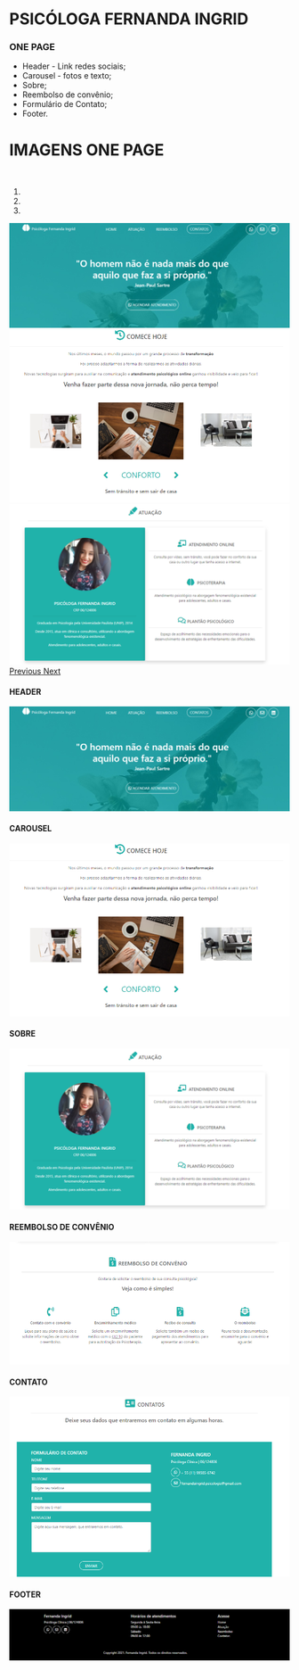 <h1> PSICÓLOGA FERNANDA INGRID </h1>
<h3> ONE PAGE </h3>
<ul>
  <li> Header - Link redes sociais; </li>
  <li> Carousel - fotos e texto;</li>
  <li> Sobre;</li>
  <li> Reembolso de convênio;</li>
  <li> Formulário de Contato;</li>
  <li> Footer.</li>
</ul>
  
<h1> IMAGENS ONE PAGE </h1>
<br>

<div id="carouselExampleIndicators" class="carousel slide" data-ride="carousel">
  <ol class="carousel-indicators">
    <li data-target="#carouselExampleIndicators" data-slide-to="0" class="active"></li>
    <li data-target="#carouselExampleIndicators" data-slide-to="1"></li>
    <li data-target="#carouselExampleIndicators" data-slide-to="2"></li>
  </ol>
  <div class="carousel-inner">
    <div class="carousel-item active">
      <img class="d-block w-100" src="img-site/1.png" alt="First slide">
    </div>
    <div class="carousel-item">
      <img class="d-block w-100" src="img-site/2.png" alt="Second slide">
    </div>
    <div class="carousel-item">
      <img class="d-block w-100" src="img-site/3.png" alt="Third slide">
    </div>
  </div>
  <a class="carousel-control-prev" href="#carouselExampleIndicators" role="button" data-slide="prev">
    <span class="carousel-control-prev-icon" aria-hidden="true"></span>
    <span class="sr-only">Previous</span>
  </a>
  <a class="carousel-control-next" href="#carouselExampleIndicators" role="button" data-slide="next">
    <span class="carousel-control-next-icon" aria-hidden="true"></span>
    <span class="sr-only">Next</span>
  </a>
</div>



<h4> HEADER </h4>
<img src="img-site/1.png">
<br>
<h4> CAROUSEL </h4>
<img src="img-site/2.png">
<br>
<h4> SOBRE </h4>
<img src="img-site/3.png">
<br>
<h4> REEMBOLSO DE CONVÊNIO </h4>
<img src="img-site/4.png">
<br>
<h4> CONTATO </h4>
<img src="img-site/5.png">
<br>
<h4> FOOTER </h4>
<img src="img-site/6.png">
<br>
